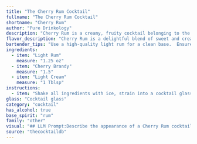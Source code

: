 ```yaml
---
title: "The Cherry Rum Cocktail"
fullname: "The Cherry Rum Cocktail"
shortname: "Cherry Rum"
author: "Pure Drinkology"
description: "Cherry Rum is a creamy, fruity cocktail belonging to the **Cream Cocktail** family. Its origins are unknown, but its simple composition suggests a likely birth in the mid-20th century, a time when creamy cocktails like the White Russian were gaining popularity. "
flavor_description: "Cherry Rum is a delightful blend of sweet and creamy notes. The light rum provides a smooth, slightly spicy base, while the cherry brandy adds a vibrant, fruity burst. The light cream softens the edges, creating a luxuriously smooth texture and balancing the sweetness. This cocktail is reminiscent of a cherry cordial with a boozy kick, perfect for those seeking a sweet and comforting drink. "
bartender_tips: "Use a high-quality light rum for a clean base.  Ensure the cherry brandy is sweet and fruity, not too bitter.  Shake with ice to chill thoroughly, then strain into a chilled glass. A light touch with the cream is key: a small amount adds richness without overpowering the rum and cherry. Garnish with a cherry or a cherry-infused sugar rim. "
ingredients:
  - item: "Light Rum"
    measure: "1.25 oz"
  - item: "Cherry Brandy"
    measure: "1.5"
  - item: "Light Cream"
    measure: "1 Tblsp"
instructions:
  - item: "Shake all ingredients with ice, strain into a cocktail glass, and serve."
glass: "Cocktail glass"
category: "cocktail"
has_alcohol: true
base_spirit: "rum"
family: "other"
visual: "## LLM Prompt:Describe the appearance of a Cherry Rum cocktail, made with Light Rum, Cherry Brandy, and Light Cream. Consider the following:* **Color:**  What is the overall color of the cocktail? Is it a deep red, a pale pink, or something else?* **Texture:** Is the cocktail clear, cloudy, layered, or foamy? * **Garnish:**  How is the cocktail garnished? Is there a cherry on top? Whipped cream? A sprig of mint? * **Glass:** What type of glass is the cocktail served in? A coupe, a martini glass, a rocks glass?**Remember to use descriptive language and imagery to bring the cocktail to life for the reader.** "
source: "thecocktaildb"
---
```


